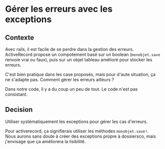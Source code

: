 # Gérer les erreurs avec les exceptions

## Contexte

Avec rails, il est facile de se perdre dans la gestion des erreurs. ActiveRecord propose un compotement basé sur un boolean (`monobjet.save` renvoie vrai ou faux), puis sur un objet tableau amélioré pour stocker les erreurs.

C'est bien pratique dans les case proposés, mais pour d'aute situation, ça ne s'adapte pas. Comment gérer les erreurs ailleurs ?

Dans notre code, il y a du coup un peu de tout. Le code n'est pas consistant.

## Decision

Utiliser systématiquement les exceptions pour gérer les cas d'erreurs.

Pour activerecord, ça signifierais utiliser les méthodes `monobjet.save!`. Nous aurons sans doute à créer des exceptions propre à dossiersco, mais j'envisage que ça améliorera la lisibilité.
